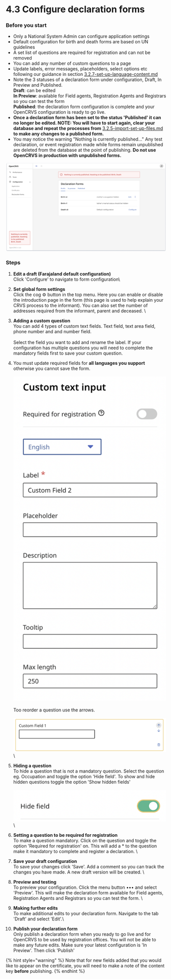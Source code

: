# 4.3 Configure declaration forms

### Before you start

* Only a National System Admin can configure application settings
* Default configuration for birth and death forms are based on UN guidelines
* A set list of questions are required for registration and can not be removed
* You can add any number of custom questions to a page
* Update labels, error messages, placeholders, select options etc following our guidance in section [3.2.7-set-up-language-content.md](../3.-installation/3.2-set-up-your-own-country-configuration/3.2.7-set-up-language-content.md "mention")
* Note the 3 statuses of a declaration form under configuration,  Draft, In Preview and Published.\
  **Draft**: can be edited\
  **In Preview**: available for Field agents, Registration Agents and Registrars so you can test the form\
  **Published**: the declaration form configuration is complete and your OpenCRVS configuration is ready to go live.
* **Once a declaration form has been set to the status 'Published' it can no longer be edited.  NOTE: You will have to start again, clear your database and repeat the processes from** [3.2.5-import-set-up-files.md](../3.-installation/3.2-set-up-your-own-country-configuration/3.2.5-import-set-up-files.md "mention") **to make any changes to a published form.**&#x20;
* You may notice the warning "Nothing is currently published..."  Any test declaration, or event registration made while forms remain unpublished are deleted from the database at the point of publishing. **Do not use OpenCRVS in production with unpublished forms.**



![](../../.gitbook/assets/form-config.png)

### Steps

1. **Edit a draft (Farajaland default configuration)**\
   Click 'Configure' to navigate to form configuration\

2. **Set global form settings**\
   Click the cog ⚙️ button in the top menu. Here you can enable or disable the introduction page in the form (this page is used to help explain your CRVS process to the informant). You can also set the number of addresses required from the informant, parent and deceased. \

3. **Adding a custom question**\
   You can add 4 types of custom text fields. Text field, text area field, phone number and and number field. \
   \
   Select the field you want to add and rename the label. If your configuration has multiple questions you will need to complete the mandatory fields first to save your custom question.&#x20;
4. You must update required fields for **all languages you support** otherwise you cannot save the form.\
   \
   ![](<../../.gitbook/assets/image (21).png>)\
   \
   Too reorder a question use the arrows. \
   \
   <img src="../../.gitbook/assets/image (19).png" alt="" data-size="original">\

5. **Hiding a question**\
   To hide a question that is not a mandatory question. Select the question eg. Occupation and toggle the option 'Hide field'. To show and hide hidden questions toggle the option 'Show hidden fields'\
   \
   ![](<../../.gitbook/assets/image (18).png>)\

6. **Setting a question to be required for registration**\
   To make a question mandatory. Click on the question and toggle the option 'Required for registration' on. This will add a \* to the question make it mandatory to complete and register a declaration.  \

7. **Save your draft configuration**\
   To save your changes click 'Save'. Add a comment so you can track the changes you have made. A new draft version will be created. \

8. **Preview and testing**\
   To preview your configuration. Click the menu button ••• and select 'Preview'. This will make the declaration form available for Field agents, Registration Agents and Registrars so you can test the form. \

9. **Making further edits**\
   To make additional edits to your declaration form. Navigate to the tab 'Draft' and select 'Edit'.\

10. **Publish your declaration form**\
    Only publish a declaration form when you ready to go live and for OpenCRVS to be used by registration offices. You will not be able to make any future edits. Make sure your latest configuration is 'In Preview'. Then click 'Publish'

{% hint style="warning" %}
Note that for new fields added that you would like to appear on the certificate, you will need to make a note of the content key **before** publishing.
{% endhint %}

